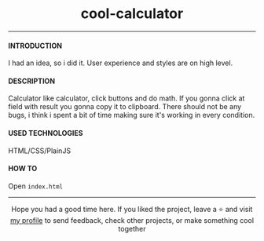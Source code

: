 # <div align="center">cool-calculator</div>
***
#### INTRODUCTION
I had an idea, so i did it. User experience and styles are on high level.

#### DESCRIPTION
Calculator like calculator, click buttons and do math. If you gonna click at field with result you gonna copy it to clipboard. There should not be any bugs, i think i spent a bit of time making sure it's working in every condition.

#### USED TECHNOLOGIES
HTML/CSS/PlainJS

#### HOW TO
Open `index.html`

***

<div align="center">Hope you had a good time here. If you liked the project, leave a ⭐ and visit <a href="https://github.com/ArziPL">my profile</a> to send feedback, check other projects, or make something cool together</p> 
